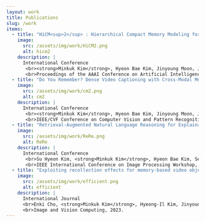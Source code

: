 ```yaml
---
layout: work
title: Publications
slug: /work
items:
  - title: "HiCM<sup>2</sup> : Hierarchical Compact Memory Modeling for Dense Video Captioning"
    image:
      src: /assets/img/work/HiCM2.png
      alt: hicm2
    description: |  
      International Conference
       <br><strong>Minkuk Kim</strong>, Hyeon Bae Kim, Jinyoung Moon, Jinwoo Choi, Seong Tae Kim.  
       <br>Proceedings of the AAAI Conference on Artificial Intelligence (<strong>AAAI</strong>), 2025.
  - title: "Do You Remember? Dense Video Captioning with Cross-Modal Memory Retrieval"
    image:
      src: /assets/img/work/cm2.png
      alt: cm2
    description: |  
      International Conference
       <br><strong>Minkuk Kim</strong>, Hyeon Bae Kim, Jinyoung Moon, Jinwoo Choi, Seong Tae Kim.  
       <br>IEEE/CVF Conference on Computer Vision and Pattern Recognition (<strong>CVPR</strong>), 2024.
  - title: "Retrieval-Augmented Natural Language Reasoning for Explainable Visual Question Answering"
    image:
      src: /assets/img/work/ReRe.png
      alt: ReRe
    description: |  
      International Conference
       <br>Su Hyeon Kim, <strong>Minkuk Kim</strong>, Hyeon Bae Kim, Seong Tae Kim.  
       <br>IEEE International Conference on Image Processing Workshop, 2024.
  - title: "Exploiting recollection effects for memory-based video object segmentation"
    image:
      src: /assets/img/work/efficient.png
      alt: efficient
    description: |  
      International Journal
      <br>Enki Cho, <strong>Minkuk Kim</strong>, Hyeong-Il Kim, Jinyoung Moon, Seong Tae Kim.  
      <br>Image and Vision Computing, 2023.
---
```

<br />
<br />
